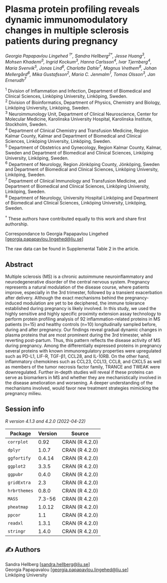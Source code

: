 # Plasma protein profiling reveals dynamic immunomodulatory changes in multiple sclerosis patients during pregnancy 

*Georgia Papapavlou Lingehed <sup>1†</sup>, Sandra Hellberg<sup>2†</sup>, Jesse Huang<sup>3</sup>, Mohsen Khademi<sup>3</sup>, Ingrid Kockum<sup>3</sup>, Hanna Carlsson<sup>4</sup>, Ivar Tjernberg<sup>4</sup>, Maria Svenvik<sup>5</sup>, Jonas Lind<sup>6</sup>, Charlotte Dahle<sup>7</sup>, Magnus Vrethem<sup>8</sup>, Johan Mellergård<sup>8</sup>, Mika Gustafsson<sup>2</sup>, Maria C. Jenmalm<sup>1</sup>, Tomas Olsson<sup>3</sup>, Jan Ernerudh<sup>7</sup>*    

<sup>1</sup> Division of Inflammation and Infection, Department of Biomedical and Clinical Sciences, Linköping University, Linköping, Sweden.<br />
<sup>2</sup> Division of Bioinformatics, Department of Physics, Chemistry and Biology, Linköping University, Linköping, Sweden.<br />
<sup>3</sup> Neuroimmunology Unit, Department of Clinical Neuroscience, Center for Molecular Medicine, Karolinska University Hospital, Karolinska Institute, Stockholm, Sweden.<br />
<sup>4</sup> Department of Clinical Chemistry and Transfusion Medicine, Region Kalmar County, Kalmar and Department of Biomedical and Clinical Sciences, Linköping University, Linköping, Sweden.<br />
<sup>5</sup> Department of Obstetrics and Gynecology, Region Kalmar County, Kalmar, Sweden and Department of Biomedical and Clinical Sciences, Linköping University, Linköping, Sweden.<br />
<sup>6</sup> Department of Neurology, Region Jönköping County, Jönköping, Sweden and Department of Biomedical and Clinical Sciences, Linköping University, Linköping, Sweden.<br />
<sup>7</sup> Department of Clinical Immunology and Transfusion Medicine, and Department of Biomedical and Clinical Sciences, Linköping University, Linköping, Sweden.<br />
<sup>8</sup> Department of Neurology, University Hospital Linköping and Department of Biomedical and Clinical Sciences, Linköping University, Linköping, Sweden.<br />

<sup>†</sup> These authors have contributed equally to this work and share first authorship. 

Correspondance to Georgia Papapavlou Lingehed [georgia.papapavlou.lingehed@liu.se]

The raw data can be found in Supplemental Table 2 in the article. 

## Abstract
Multiple sclerosis (MS) is a chronic autoimmune neuroinflammatory and neurodegenerative disorder of the central nervous system. Pregnancy represents a natural modulation of the disease course, where patients improve, especially in the 3rd trimester, followed by a transient exacerbation after delivery. Although the exact mechanisms behind the pregnancy-induced modulation are yet to be deciphered, the immune tolerance established during pregnancy is likely involved. In this study, we used the highly sensitive and highly specific proximity extension assay technology to perform protein profiling analysis of 92 inflammation-related proteins in MS patients (n=15) and healthy controls (n=10) longitudinally sampled before, during and after pregnancy. Our findings reveal gradual dynamic changes in plasma proteins that are most prominent during the 3rd trimester, while reverting post-partum. Thus, this pattern reflects the disease activity of MS during pregnancy. Among the differentially expressed proteins in pregnancy several proteins with known immunoregulatory properties were upregulated such as PD-L1, LIF-R, TGF-β1, CCL28, and IL-10RB. On the other hand, inflammatory chemokines such as CCL23, CCL13, CCL8, and CXCL5 as well as members of the tumor necrosis factor family, TRANCE and TWEAK were downregulated. Further in-depth studies will reveal if these proteins can serve as biomarkers in MS and whether they are mechanistically involved in the disease amelioration and worsening.  A deeper understanding of the mechanisms involved, would favor new treatment strategies mimicking the pregnancy milieu. 


## Session info

*R version 4.1.3 and 4.2.0 (2022-04-22)*

| Package       | Version       | Source         |
| ------------- | ------------- |---------------
| `corrplot`      | 0.92          | CRAN (R 4.2.0) |
| `dplyr`         | 1.0.7         | CRAN (R 4.2.0) |
| `ggfortify`     | 0.4.14        | CRAN (R 4.2.0) |
| `ggplot2`       | 3.3.5         | CRAN (R 4.2.0) |
| `ggpubr`        | 0.4.0         | CRAN (R 4.2.0) |
| `gridExtra`     | 2.3           | CRAN (R 4.2.0) |
| `hrbrthemes`    | 0.8.0         | CRAN (R 4.2.0) |
| `MASS`          | 7.3-56        | CRAN (R 4.2.0) |
| `pheatmap`      | 1.0.12        | CRAN (R 4.2.0) |
| `ppcor`         | 1.1           | CRAN (R 4.2.0) |
| `readxl`        | 1.3.1         | CRAN (R 4.2.0) |
| `stringr`       | 1.4.0         | CRAN (R 4.2.0) |


## :writing_hand: Authors

Sandra Hellberg [sandra.hellberg@liu.se] <br />
Georgia Papapavalou [georgia.papapavlou.lingehed@liu.se] <br />
Linköping University


 